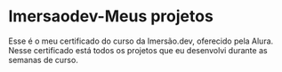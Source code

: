 # Imersaodev-Meus projetos
Esse é o meu certificado do curso da Imersão.dev, oferecido pela Alura. Nesse certificado está todos os projetos que eu desenvolvi durante as semanas de curso.
